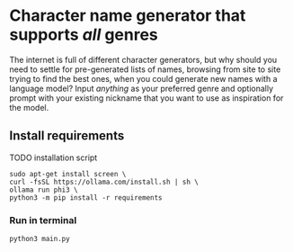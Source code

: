 # Character name generator that supports *all* genres

The internet is full of different character generators, but why should you need to settle for pre-generated lists of names, browsing from site to site trying to find the best ones, when you could generate new names with a language model? Input *anything* as your preferred genre and optionally prompt with your existing nickname that you want to use as inspiration for the model.

## Install requirements

TODO installation script

``` python3
sudo apt-get install screen \
curl -fsSL https://ollama.com/install.sh | sh \
ollama run phi3 \
python3 -m pip install -r requirements
```

### Run in terminal

``` python3
python3 main.py
```
